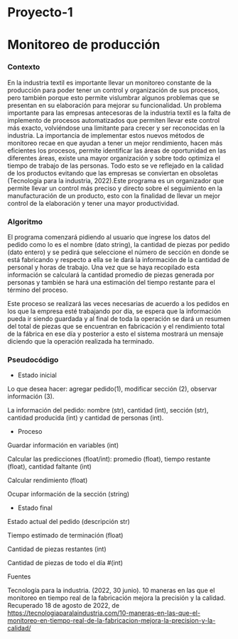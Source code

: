 # Proyecto-1
# Monitoreo de producción
### Contexto 
En la industria textil es importante llevar un monitoreo constante de la producción para poder tener un control y organización de sus procesos, pero también porque esto permite vislumbrar algunos problemas que se presentan en su elaboración para mejorar su funcionalidad. 
Un problema importante para las empresas antecesoras de la industria textil es la falta de implemento de procesos automatizados que permiten llevar este control más exacto, volviéndose una limitante para crecer y ser reconocidas en la industria. La importancia de implementar estos nuevos métodos de monitoreo recae en que ayudan a tener un mejor rendimiento, hacen más eficientes los procesos, permite identificar las áreas de oportunidad en las diferentes áreas, existe una mayor organización y sobre todo optimiza el tiempo de trabajo de las personas. Todo esto se ve reflejado en la calidad de los productos evitando que las empresas se conviertan en obsoletas (Tecnología para la industria, 2022).Este programa es un organizador que permite llevar un control más preciso y directo sobre el seguimiento en la manufacturación de un producto, esto con la finalidad de llevar un mejor control de la elaboración y tener una mayor productividad. 

### Algoritmo 
El programa comenzará pidiendo al usuario que ingrese los datos del pedido como lo es el nombre (dato string), la cantidad de piezas por  pedido (dato entero)  y se pedirá que  seleccione el número de sección en donde se está fabricando y respecto a ella se le dará la información de la cantidad de personal y horas de trabajo. Una vez que se haya recopilado esta información se calculará la cantidad promedio de piezas generada por personas y también se hará una estimación del tiempo restante para el término del proceso. 

Este proceso se realizará las veces necesarias de acuerdo a los pedidos en los que la empresa esté trabajando por día, se espera que la información pueda ir siendo guardada y al final de toda la operación se dará un resumen del total de piezas que se encuentran en fabricación y el rendimiento total de la fábrica en ese día y posterior a esto el sistema mostrará un mensaje diciendo que la operación realizada ha terminado.

### Pseudocódigo 
- Estado inicial

Lo que desea hacer:  agregar pedido(1), modificar sección (2), observar información (3).

La información del pedido: nombre (str), cantidad (int), sección (str), cantidad producida (int) y cantidad de personas (int).

- Proceso

Guardar información en variables (int)

Calcular las predicciones (float/int): promedio (float), tiempo restante (float), cantidad faltante (int)

Calcular rendimiento (float)

Ocupar información de la sección (string)

- Estado final

Estado actual del pedido (descripción str)

Tiempo estimado de terminación (float)

Cantidad de piezas restantes (int)

Cantidad de piezas de todo el día #(int) 


Fuentes

Tecnología para la industria. (2022, 30 junio). 10 maneras en las que el monitoreo en tiempo real de la fabricación mejora la precisión y la calidad. Recuperado 18 de agosto de 2022, de https://tecnologiaparalaindustria.com/10-maneras-en-las-que-el-monitoreo-en-tiempo-real-de-la-fabricacion-mejora-la-precision-y-la-calidad/
